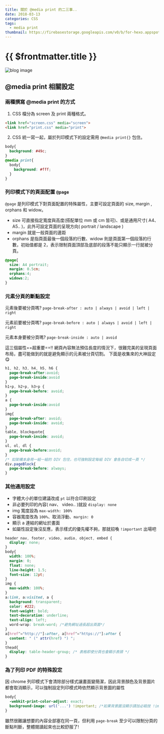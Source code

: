 ```yaml
---
title: 關於 @media print 的二三事..
date: 2018-03-13
categories: CSS
tags:
  - media print
thumbnail: https://firebasestorage.googleapis.com/v0/b/for-hexo.appspot.com/o/20180313-css-media-print-setting.jpg?alt=media&token=eb3e2b6e-d75e-476e-9e34-c065c48c6047
---
```


# {{ $frontmatter.title }}

![blog image](https://firebasestorage.googleapis.com/v0/b/for-hexo.appspot.com/o/20180313-css-media-print-setting.jpg?alt=media&token=eb3e2b6e-d75e-476e-9e34-c065c48c6047 "關於 @media print 的二三事..")

## @media print 相關設定

### 兩種撰寫 @media print 的方式
1. CSS 檔分為 screen 及 print 兩種格式。
```html
<link href="screen.css" media="screen">
<link href="print.css" media="print">
```

2. CSS 統一寫一起，屬於列印模式下的設定需用 `@media print{}` 包住。
```css
body{
  background: #49c;
}
@media print{
  body{
    background: #fff;
  }
}
```

### 列印模式下的頁面配置 `@page`
`@page` 是列印模式下對頁面配置的特殊屬性，主要可設定頁面的 size, margin , orphans 和 widow。
- size 可直接指定寬度與高度(搭配單位 mm 或 cm 皆可)、或是通用尺寸( A4、A5.. )，此外可設定頁面的呈現方向( portrait / landscape )
- margin 就是一般頁面的邊距
- orphans 是指頁面最後一個段落的行數、widow 則是頁面第一個段落的行數，初始值都是 2，表示限制頁面頂部及底部的段落不能只顯示一行就被分頁。
```css
@page{
  size: A4 portrait;
  margin: 0.5cm;
  orphans:4;
  widows:2;
}
```

### 元素分頁的斷點設定
元素後要被分頁嗎? `page-break-after : auto | always | avoid | left | right`

元素前要被分頁嗎? `page-break-before : auto | always | avoid | left | right`

元素本身要被分頁嗎? `page-break-inside : auto | avoid`

這三個屬性==超重要==!! 網頁內容無法預估長度的情況下，很難完美的呈現頁面布局，盡可能做到的就是避免顯示的元素被分頁切割。
下面是收集來的大神設定😋
```css
h1, h2, h3, h4, h5, h6 {
  page-break-after:avoid;
  page-break-inside:avoid
}
h1+p, h2+p, h3+p {
  page-break-before: avoid;
}
a {
  page-break-inside:avoid
}
img{
  page-break-after: avoid;
  page-break-inside: avoid;
}
table, blockquote{
  page-break-inside: avoid;
}
ul, ol, dl {
  page-break-before:avoid;
}
/* 如架構本身用一組一組的 DIV 包住，也可強制設定每組 DIV 會各自切成一頁 */
div.pageBlock{
  page-break-before: always;
}
```

### 其他通用設定
- 字體大小的單位建議改成 `pt` 以符合印刷設定
- 非必要列印的內容( nav、 video.. )就設 `display: none`
- img 寬度設為 `max-width: 100%`
- 容器寬度改為 `100%`、取消浮動、`margin: 0`
- 顯示 a 連結的網址於畫面
- 如屬性設定後沒反應，表示樣式的優先權不夠，那就招喚 `!important` 出場吧
```css
header nav, footer, video, audio, object, embed {
  display: none;
}
body{
  width: 100%;
  margin: 0;
  float: none;
  line-height: 1.5;
  font-size: 12pt;
}
img {
  max-width: 100%;
}
a:link, a:visited, a {
  background: transparent;
  color: #222;
  font-weight: bold;
  text-decoration: underline;
  text-align: left;
  word-wrap: break-word; /*避免網址過長超出頁面*/
}
a[href^="http://"]:after, a[href^="https://"]:after {
  content: " (" attr(href) ") ";
}
thead{
  display: table-header-group; /* 表格即使分頁也會顯示表頭 */
}
```

### 為了列印 PDF 的特殊設定
因 chrome 列印模式下會清除部分樣式讓畫面變簡潔，因此背景顏色及背景圖片都會取消顯示，可以強制設定列印模式時依然顯示背景圖的屬性
```css
body{
  -webkit-print-color-adjust: exact;
  background-image: url('...') !important; /*如果背景圖沒顯示請加必殺技 !important*/
}
```

雖然很難讓想要的內容全部塞在同一頁，但利用 `page-break` 至少可以限制分頁的斷點判斷，整體閱讀起來也比較舒服了!